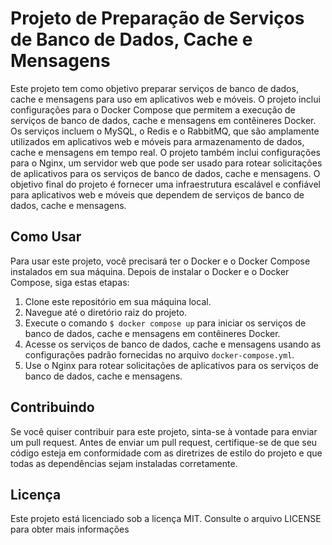 Projeto de Preparação de Serviços de Banco de Dados, Cache e Mensagens
===
Este projeto tem como objetivo preparar serviços de banco de dados, cache e mensagens para uso em aplicativos web e móveis. O projeto inclui configurações para o Docker Compose que permitem a execução de serviços de banco de dados, cache e mensagens em contêineres Docker. Os serviços incluem o MySQL, o Redis e o RabbitMQ, que são amplamente utilizados em aplicativos web e móveis para armazenamento de dados, cache e mensagens em tempo real. O projeto também inclui configurações para o Nginx, um servidor web que pode ser usado para rotear solicitações de aplicativos para os serviços de banco de dados, cache e mensagens. O objetivo final do projeto é fornecer uma infraestrutura escalável e confiável para aplicativos web e móveis que dependem de serviços de banco de dados, cache e mensagens.

Como Usar
---
Para usar este projeto, você precisará ter o Docker e o Docker Compose instalados em sua máquina. Depois de instalar o Docker e o Docker Compose, siga estas etapas:

1. Clone este repositório em sua máquina local.
1. Navegue até o diretório raiz do projeto.
1. Execute o comando `$ docker compose up` para iniciar os serviços de banco de dados, cache e mensagens em contêineres Docker.
1. Acesse os serviços de banco de dados, cache e mensagens usando as configurações padrão fornecidas no arquivo `docker-compose.yml`.
1. Use o Nginx para rotear solicitações de aplicativos para os serviços de banco de dados, cache e mensagens.

Contribuindo
---
Se você quiser contribuir para este projeto, sinta-se à vontade para enviar um pull request. Antes de enviar um pull request, certifique-se de que seu código esteja em conformidade com as diretrizes de estilo do projeto e que todas as dependências sejam instaladas corretamente.

Licença
---
Este projeto está licenciado sob a licença MIT. Consulte o arquivo LICENSE para obter mais informações